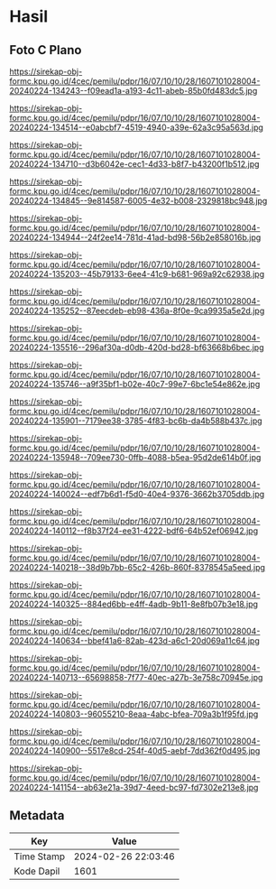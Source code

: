 # Hasil

## Foto C Plano

https://sirekap-obj-formc.kpu.go.id/4cec/pemilu/pdpr/16/07/10/10/28/1607101028004-20240224-134243--f09ead1a-a193-4c11-abeb-85b0fd483dc5.jpg

https://sirekap-obj-formc.kpu.go.id/4cec/pemilu/pdpr/16/07/10/10/28/1607101028004-20240224-134514--e0abcbf7-4519-4940-a39e-62a3c95a563d.jpg

https://sirekap-obj-formc.kpu.go.id/4cec/pemilu/pdpr/16/07/10/10/28/1607101028004-20240224-134710--d3b6042e-cec1-4d33-b8f7-b43200f1b512.jpg

https://sirekap-obj-formc.kpu.go.id/4cec/pemilu/pdpr/16/07/10/10/28/1607101028004-20240224-134845--9e814587-6005-4e32-b008-2329818bc948.jpg

https://sirekap-obj-formc.kpu.go.id/4cec/pemilu/pdpr/16/07/10/10/28/1607101028004-20240224-134944--24f2ee14-781d-41ad-bd98-56b2e858016b.jpg

https://sirekap-obj-formc.kpu.go.id/4cec/pemilu/pdpr/16/07/10/10/28/1607101028004-20240224-135203--45b79133-6ee4-41c9-b681-969a92c62938.jpg

https://sirekap-obj-formc.kpu.go.id/4cec/pemilu/pdpr/16/07/10/10/28/1607101028004-20240224-135252--87eecdeb-eb98-436a-8f0e-9ca9935a5e2d.jpg

https://sirekap-obj-formc.kpu.go.id/4cec/pemilu/pdpr/16/07/10/10/28/1607101028004-20240224-135516--296af30a-d0db-420d-bd28-bf63668b6bec.jpg

https://sirekap-obj-formc.kpu.go.id/4cec/pemilu/pdpr/16/07/10/10/28/1607101028004-20240224-135746--a9f35bf1-b02e-40c7-99e7-6bc1e54e862e.jpg

https://sirekap-obj-formc.kpu.go.id/4cec/pemilu/pdpr/16/07/10/10/28/1607101028004-20240224-135901--7179ee38-3785-4f83-bc6b-da4b588b437c.jpg

https://sirekap-obj-formc.kpu.go.id/4cec/pemilu/pdpr/16/07/10/10/28/1607101028004-20240224-135948--709ee730-0ffb-4088-b5ea-95d2de614b0f.jpg

https://sirekap-obj-formc.kpu.go.id/4cec/pemilu/pdpr/16/07/10/10/28/1607101028004-20240224-140024--edf7b6d1-f5d0-40e4-9376-3662b3705ddb.jpg

https://sirekap-obj-formc.kpu.go.id/4cec/pemilu/pdpr/16/07/10/10/28/1607101028004-20240224-140112--f8b37f24-ee31-4222-bdf6-64b52ef06942.jpg

https://sirekap-obj-formc.kpu.go.id/4cec/pemilu/pdpr/16/07/10/10/28/1607101028004-20240224-140218--38d9b7bb-65c2-426b-860f-8378545a5eed.jpg

https://sirekap-obj-formc.kpu.go.id/4cec/pemilu/pdpr/16/07/10/10/28/1607101028004-20240224-140325--884ed6bb-e4ff-4adb-9b11-8e8fb07b3e18.jpg

https://sirekap-obj-formc.kpu.go.id/4cec/pemilu/pdpr/16/07/10/10/28/1607101028004-20240224-140634--bbef41a6-82ab-423d-a6c1-20d069a11c64.jpg

https://sirekap-obj-formc.kpu.go.id/4cec/pemilu/pdpr/16/07/10/10/28/1607101028004-20240224-140713--65698858-7f77-40ec-a27b-3e758c70945e.jpg

https://sirekap-obj-formc.kpu.go.id/4cec/pemilu/pdpr/16/07/10/10/28/1607101028004-20240224-140803--96055210-8eaa-4abc-bfea-709a3b1f95fd.jpg

https://sirekap-obj-formc.kpu.go.id/4cec/pemilu/pdpr/16/07/10/10/28/1607101028004-20240224-140900--5517e8cd-254f-40d5-aebf-7dd362f0d495.jpg

https://sirekap-obj-formc.kpu.go.id/4cec/pemilu/pdpr/16/07/10/10/28/1607101028004-20240224-141154--ab63e21a-39d7-4eed-bc97-fd7302e213e8.jpg


## Metadata

| Key        | Value               |
| ---------- | ------------------- |
| Time Stamp | 2024-02-26 22:03:46 |
| Kode Dapil | 1601                |



